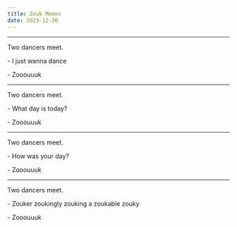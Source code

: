 ```yaml
---
title: Zouk Memes
date: 2023-12-30
---
```


---

Two dancers meet.

\- I just wanna dance

\- Zooouuuk

---

Two dancers meet.

\- What day is today?

\- Zooouuuk

---

Two dancers meet.

\- How was your day?

\- Zooouuuk

---

Two dancers meet.

\- Zouker zoukingly zouking a zoukable zouky

\- Zooouuuk
